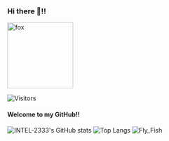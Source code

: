 ### Hi there 👋!!
<img src="https://t.mwm.moe/xhl/" width = "150" height = "150" alt="fox" />

![Visitors](https://api.visitorbadge.io/api/combined?path=https%3A%2F%2Fgithub.com%2FINTEL-2333%2F&labelColor=%23ff8a65&countColor=%23697689)

#### Welcome to my GitHub!!

![INTEL-2333's GitHub stats](https://github-readme-stats.vercel.app/api?username=INTEL-2333&show_icons=true&bg_color=00000000)
![Top Langs](https://github-readme-stats.vercel.app/api/top-langs/?username=INTEL-2333&bg_color=00000000)
![Fly_Fish](https://github.com/INTEL-2333/INTEL-2333/raw/main/fly_fish.png)


<!--
**INTEL-2333/INTEL-2333** is a ✨ _special_ ✨ repository because its `README.md` (this file) appears on your GitHub profile.

Here are some ideas to get you started:

- 🔭 I’m currently working on ...
- 🌱 I’m currently learning ...
- 👯 I’m looking to collaborate on ...
- 🤔 I’m looking for help with ...
- 💬 Ask me about ...
- 📫 How to reach me: ...
- 😄 Pronouns: ...
- ⚡ Fun fact: ...
-->
